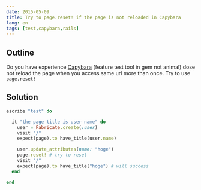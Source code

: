 ```yaml
---
date: 2015-05-09
title: Try to page.reset! if the page is not reloaded in Capybara
lang: en
tags: [test,capybara,rails]
---
```


## Outline

Do you have experience [Capybara](https://github.com/jnicklas/capybara) (feature test tool in gem not animal) dose not reload the page when you access same url more than once.
Try to use `page.reset!`

## Solution


```ruby
escribe "test" do

  it "the page title is user name" do
    user = Fabricate.create(:user)
    visit "/"
    expect(page).to have_title(user.name)

    user.update_attributes(name: "hoge")
    page.reset! # try to reset
    visit "/"
    expect(page).to have_title("hoge") # will success
  end

end
```
